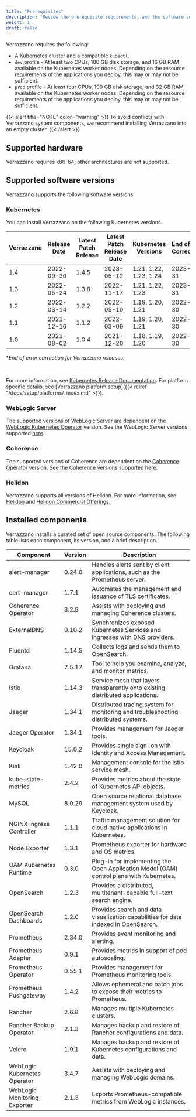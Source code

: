 ```yaml
---
title: "Prerequisites"
description: "Review the prerequisite requirements, and the software versions installed and supported by Verrazzano"
weight: 1
draft: false
---
```



Verrazzano requires the following:
- A Kubernetes cluster and a compatible `kubectl`.
- `dev` profile - At least two CPUs, 100 GB disk storage, and 16 GB RAM available on the Kubernetes worker nodes. Depending on the resource requirements of the applications you deploy, this may or may not be sufficient.
- `prod` profile - At least four CPUs, 100 GB disk storage, and 32 GB RAM available on the Kubernetes worker nodes.  Depending on the resource requirements of the applications you deploy, this may or may not be sufficient.

{{< alert title="NOTE" color="warning" >}}
To avoid conflicts with Verrazzano system components, we recommend installing Verrazzano into an empty cluster.
{{< /alert >}}

## Supported hardware
Verrazzano requires x86-64; other architectures are not supported.

## Supported software versions
Verrazzano supports the following software versions.

### Kubernetes
You can install Verrazzano on the following Kubernetes versions.

| Verrazzano | Release Date | Latest Patch Release | Latest Patch Release Date | Kubernetes Versions    | End of Error Correction*|
|------------|--------------|----------------------|---------------------------|------------------------|-------------------------|
| 1.4        | 2022-09-30   | 1.4.5                | 2023-05-12                | 1.21, 1.22, 1.23, 1.24 | 2023-10-31              |
| 1.3        | 2022-05-24   | 1.3.8                | 2022-11-17                | 1.21, 1.22, 1.23       | 2023-05-31              |
| 1.2        | 2022-03-14   | 1.2.2                | 2022-05-10                | 1.19, 1.20, 1.21       | 2022-11-30              |
| 1.1        | 2021-12-16   | 1.1.2                | 2022-03-09                | 1.19, 1.20, 1.21       | 2022-09-30              |
| 1.0        | 2021-08-02   | 1.0.4                | 2021-12-20                | 1.18, 1.19, 1.20       | 2022-06-30              |

*_End of error correction for Verrazzano releases._<br>

<br>

For more information, see [Kubernetes Release Documentation](https://kubernetes.io/releases/).
For platform specific details, see [Verrazzano platform setup]({{< relref "/docs/setup/platforms/_index.md" >}}).

### WebLogic Server
The supported versions of WebLogic Server are dependent on the [WebLogic Kubernetes Operator](https://oracle.github.io/weblogic-kubernetes-operator/) version.
See the WebLogic Server versions supported [here](https://oracle.github.io/weblogic-kubernetes-operator/introduction/prerequisites/introduction/).


### Coherence
The supported versions of Coherence are dependent on the [Coherence Operator](https://oracle.github.io/coherence-operator/docs/latest/#/about/01_overview) version.
See the Coherence versions supported [here](https://oracle.github.io/coherence-operator/docs/latest/#/docs/installation/01_installation).

### Helidon
Verrazzano supports all versions of Helidon.  For more information, see [Helidon](https://helidon.io) and
 [Helidon Commercial Offerings](https://support.oracle.com/knowledge/Middleware/2645279_1.html).

## Installed components
Verrazzano installs a curated set of open source components.  The following table lists each
component, its version, and a brief description.

| Component                    | Version | Description                                                                              |
|------------------------------|--------|------------------------------------------------------------------------------------------|
| alert-manager                | 0.24.0 | Handles alerts sent by client applications, such as the Prometheus server.               |
| cert-manager                 | 1.7.1  | Automates the management and issuance of TLS certificates.                               |
| Coherence Operator           | 3.2.9  | Assists with deploying and managing Coherence clusters.                                  |
| ExternalDNS                  | 0.10.2 | Synchronizes exposed Kubernetes Services and ingresses with DNS providers.               |
| Fluentd                      | 1.14.5 | Collects logs and sends them to OpenSearch.                                              |
| Grafana                      | 7.5.17 | Tool to help you examine, analyze, and monitor metrics.                                  |
| Istio                        | 1.14.3 | Service mesh that layers transparently onto existing distributed applications.           |
| Jaeger                       | 1.34.1 | Distributed tracing system for monitoring and troubleshooting distributed systems.       |
| Jaeger Operator              | 1.34.1 | Provides management for Jaeger tools.                                                    |
| Keycloak                     | 15.0.2 | Provides single sign-on with Identity and Access Management.                             |
| Kiali                        | 1.42.0 | Management console for the Istio service mesh.                                           |
| kube-state-metrics           | 2.4.2  | Provides metrics about the state of Kubernetes API objects.                              |
| MySQL                        | 8.0.29 | Open source relational database management system used by Keycloak.                      |
| NGINX Ingress Controller     | 1.1.1  | Traffic management solution for cloud‑native applications in Kubernetes.                 |
| Node Exporter                | 1.3.1  | Prometheus exporter for hardware and OS metrics.                                         |
| OAM Kubernetes Runtime       | 0.3.0  | Plug-in for implementing the Open Application Model (OAM) control plane with Kubernetes. |
| OpenSearch                   | 1.2.3  | Provides a distributed, multitenant-capable full-text search engine.                     |
| OpenSearch Dashboards        | 1.2.0  | Provides search and data visualization capabilities for data indexed in OpenSearch.      |
| Prometheus                   | 2.34.0 | Provides event monitoring and alerting.                                                  |
| Prometheus Adapter           | 0.9.1  | Provides metrics in support of pod autoscaling.                                          |
| Prometheus Operator          | 0.55.1 | Provides management for Prometheus monitoring tools.                                     |
| Prometheus Pushgateway       | 1.4.2  | Allows ephemeral and batch jobs to expose their metrics to Prometheus.                   |
| Rancher                      | 2.6.8  | Manages multiple Kubernetes clusters.                                                    |
| Rancher Backup Operator      | 2.1.3  | Manages backup and restore of Rancher configurations and data.                           |
| Velero                       | 1.9.1  | Manages backup and restore of Kubernetes configurations and data.                        |
| WebLogic Kubernetes Operator | 3.4.7  | Assists with deploying and managing WebLogic domains.                                    |
| WebLogic Monitoring Exporter | 2.1.3  | Exports Prometheus-compatible metrics from WebLogic instances.                           |
